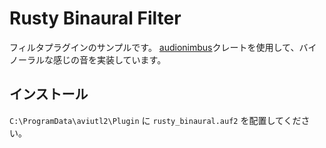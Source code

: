 # Rusty Binaural Filter

フィルタプラグインのサンプルです。
[audionimbus](https://docs.rs/audionimbus)クレートを使用して、バイノーラルな感じの音を実装しています。

## インストール

`C:\ProgramData\aviutl2\Plugin` に `rusty_binaural.auf2` を配置してください。
